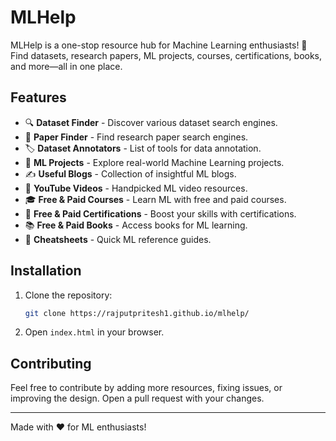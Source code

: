 # MLHelp

MLHelp is a one-stop resource hub for Machine Learning enthusiasts! 🚀 Find datasets, research papers, ML projects, courses, certifications, books, and more—all in one place.

## Features
- 🔍 **Dataset Finder** - Discover various dataset search engines.
- 📄 **Paper Finder** - Find research paper search engines.
- 🏷 **Dataset Annotators** - List of tools for data annotation.
- 🤖 **ML Projects** - Explore real-world Machine Learning projects.
- ✍ **Useful Blogs** - Collection of insightful ML blogs.
- 🎥 **YouTube Videos** - Handpicked ML video resources.
- 🎓 **Free & Paid Courses** - Learn ML with free and paid courses.
- 📜 **Free & Paid Certifications** - Boost your skills with certifications.
- 📚 **Free & Paid Books** - Access books for ML learning.
- 📑 **Cheatsheets** - Quick ML reference guides.

## Installation
1. Clone the repository:
   ```sh
   git clone https://rajputpritesh1.github.io/mlhelp/
   ```
2. Open `index.html` in your browser.

## Contributing
Feel free to contribute by adding more resources, fixing issues, or improving the design. Open a pull request with your changes.

---
Made with ❤️ for ML enthusiasts!
